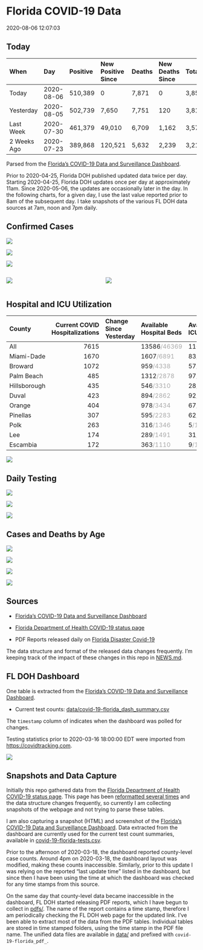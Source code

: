 Florida COVID-19 Data
================
2020-08-06 12:07:03

## Today

| When        | Day        | Positive | New Positive Since | Deaths | New Deaths Since | Total     |
| :---------- | :--------- | :------- | :----------------- | :----- | :--------------- | :-------- |
| Today       | 2020-08-06 | 510,389  | 0                  | 7,871  | 0                | 3,857,336 |
| Yesterday   | 2020-08-05 | 502,739  | 7,650              | 7,751  | 120              | 3,814,884 |
| Last Week   | 2020-07-30 | 461,379  | 49,010             | 6,709  | 1,162            | 3,579,117 |
| 2 Weeks Ago | 2020-07-23 | 389,868  | 120,521            | 5,632  | 2,239            | 3,210,942 |

Parsed from the [Florida’s COVID-19 Data and Surveillance
Dashboard](https://fdoh.maps.arcgis.com/apps/opsdashboard/index.html#/8d0de33f260d444c852a615dc7837c86).

Prior to 2020-04-25, Florida DOH published updated data twice per day.
Starting 2020-04-25, Florida DOH updates once per day at approximately
11am. Since 2020-05-06, the updates are occasionally later in the day.
In the following charts, for a given day, I use the last value reported
prior to 8am of the subsequent day. I take snapshots of the various FL
DOH data sources at 7am, noon and 7pm daily.

## Confirmed Cases

![](plots/covid-19-florida-daily-test-changes.png)

![](plots/covid-19-florida-deaths-by-day.png)

![](plots/covid-19-florida-county-top-6.png)

<div class="columns">

<div class="column is-full-mobile">

![](plots/covid-19-florida-testing.png)

</div>

<div class="column is-full-mobile">

![](plots/covid-19-florida-total-positive.png)

</div>

</div>

## Hospital and ICU Utilization

| County       | Current COVID Hospitalizations | Change Since Yesterday | Available Hospital Beds                      | Available ICU Beds                         |
| :----------- | -----------------------------: | :--------------------- | :------------------------------------------- | :----------------------------------------- |
| All          |                           7615 |                        | 13586<span style="color: #aaa">/46369</span> | 1101<span style="color: #aaa">/5239</span> |
| Miami-Dade   |                           1670 |                        | 1607<span style="color: #aaa">/6891</span>   | 83<span style="color: #aaa">/915</span>    |
| Broward      |                           1072 |                        | 959<span style="color: #aaa">/4338</span>    | 57<span style="color: #aaa">/533</span>    |
| Palm Beach   |                            485 |                        | 1312<span style="color: #aaa">/2878</span>   | 97<span style="color: #aaa">/319</span>    |
| Hillsborough |                            435 |                        | 546<span style="color: #aaa">/3310</span>    | 28<span style="color: #aaa">/364</span>    |
| Duval        |                            423 |                        | 894<span style="color: #aaa">/2862</span>    | 92<span style="color: #aaa">/349</span>    |
| Orange       |                            404 |                        | 978<span style="color: #aaa">/3434</span>    | 67<span style="color: #aaa">/305</span>    |
| Pinellas     |                            307 |                        | 595<span style="color: #aaa">/2283</span>    | 62<span style="color: #aaa">/234</span>    |
| Polk         |                            263 |                        | 316<span style="color: #aaa">/1346</span>    | 5<span style="color: #aaa">/152</span>     |
| Lee          |                            174 |                        | 289<span style="color: #aaa">/1491</span>    | 31<span style="color: #aaa">/110</span>    |
| Escambia     |                            172 |                        | 363<span style="color: #aaa">/1110</span>    | 9<span style="color: #aaa">/138</span>     |

![](plots/covid-19-florida-icu-usage.png)

## Daily Testing

![](plots/covid-19-florida-tests-per-case.png)

<!-- ![](plots/covid-19-florida-change-new-cases.png) -->

![](plots/covid-19-florida-tests-percent-positive.png)

![](plots/covid-19-florida-test-and-case-growth.png)

## Cases and Deaths by Age

![](plots/covid-19-florida-weekly-events-by-age.png)

![](plots/covid-19-florida-age.png)

![](plots/covid-19-florida-age-deaths.png)

![](plots/covid-19-florida-age-sex.png)

## Sources

  - [Florida’s COVID-19 Data and Surveillance
    Dashboard](https://fdoh.maps.arcgis.com/apps/opsdashboard/index.html#/8d0de33f260d444c852a615dc7837c86)

  - [Florida Department of Health COVID-19 status
    page](http://www.floridahealth.gov/diseases-and-conditions/COVID-19/)

  - PDF Reports released daily on [Florida Disaster
    Covid-19](http://www.floridahealth.gov/diseases-and-conditions/COVID-19/)

The data structure and format of the released data changes frequently.
I’m keeping track of the impact of these changes in this repo in
[NEWS.md](NEWS.md).

## FL DOH Dashboard

One table is extracted from the [Florida’s COVID-19 Data and
Surveillance
Dashboard](https://fdoh.maps.arcgis.com/apps/opsdashboard/index.html#/8d0de33f260d444c852a615dc7837c86).

  - Current test counts:
    [data/covid-19-florida\_dash\_summary.csv](data/covid-19-florida_dash_summary.csv)

The `timestamp` column of indicates when the dashboard was polled for
changes.

Testing statistics prior to 2020-03-16 18:00:00 EDT were imported from
<https://covidtracking.com>.

![](screenshots/fodh_maps_arcgis_com__apps__opsdashboard.png)

## Snapshots and Data Capture

Initially this repo gathered data from the [Florida Department of Health
COVID-19 status
page](http://www.floridahealth.gov/diseases-and-conditions/COVID-19/).
This page has been [reformatted several
times](screenshots/floridahealth_gov__diseases-and-conditions__COVID-19.png)
and the data structure changes frequently, so currently I am collecting
snapshots of the webpage and not trying to parse these tables.

I am also capturing a snapshot (HTML) and screenshot of the [Florida’s
COVID-19 Data and Surveillance
Dashboard](https://fdoh.maps.arcgis.com/apps/opsdashboard/index.html#/8d0de33f260d444c852a615dc7837c86).
Data extracted from the dashboard are currently used for the current
test count summaries, available in
[covid-19-florida-tests.csv](covid-19-florida-tests.csv).

Prior to the afternoon of 2020-03-18, the dashboard reported
county-level case counts. Around 4pm on 2020-03-18, the dashboard layout
was modified, making these counts inaccessible. Similarly, prior to this
update I was relying on the reported “last update time” listed in the
dashboard, but since then I have been using the time at which the
dashboard was checked for any time stamps from this source.

On the same day that county-level data became inaccessible in the
dashboard, FL DOH started releasing PDF reports, which I have begun to
collect in [pdfs/](pdfs/). The name of the report contains a time stamp,
therefore I am periodically checking the FL DOH web page for the updated
link. I’ve been able to extract most of the data from the PDF tables.
Individual tables are stored in time stamped folders, using the time
stamp in the PDF file name. The unified data files are available in
[data/](data/) and prefixed with `covid-19-florida_pdf_`.
